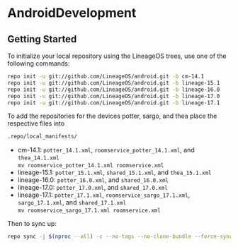 # AndroidDevelopment

Getting Started
---------------

To initialize your local repository using the LineageOS trees, use one of the following commands:

```bash
repo init -u git://github.com/LineageOS/android.git -b cm-14.1
repo init -u git://github.com/LineageOS/android.git -b lineage-15.1
repo init -u git://github.com/LineageOS/android.git -b lineage-16.0
repo init -u git://github.com/LineageOS/android.git -b lineage-17.0
repo init -u git://github.com/LineageOS/android.git -b lineage-17.1
```

To add the repositories for the devices potter, sargo, and thea place the respective files into

```bash
.repo/local_manifests/
```

* cm-14.1: `potter_14.1.xml`, `roomservice_potter_14.1.xml`, and `thea_14.1.xml`  
           `mv roomservice_potter_14.1.xml roomservice.xml`
* lineage-15.1: `potter_15.1.xml`, `shared_15.1.xml`, and `thea_15.1.xml`
* lineage-16.0: `potter_16.0.xml`, and `shared_16.0.xml`
* lineage-17.0: `potter_17.0.xml`, and `shared_17.0.xml`
* lineage-17.1: `potter_17.1.xml`, `roomservice_sargo_17.1.xml`, `sargo_17.1.xml`, and `shared_17.1.xml`  
                `mv roomservice_sargo_17.1.xml roomservice.xml`

Then to sync up:

```bash
repo sync -j $(nproc --all) -c --no-tags --no-clone-bundle --force-sync
```
